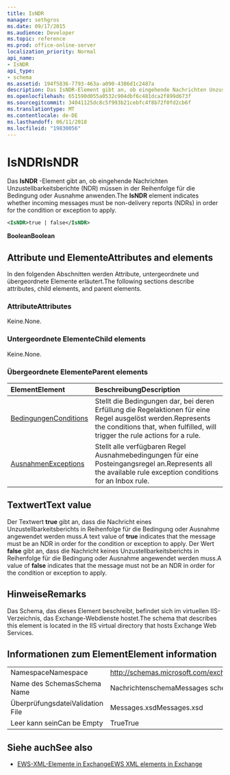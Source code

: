 ```yaml
---
title: IsNDR
manager: sethgros
ms.date: 09/17/2015
ms.audience: Developer
ms.topic: reference
ms.prod: office-online-server
localization_priority: Normal
api_name:
- IsNDR
api_type:
- schema
ms.assetid: 194f5836-7793-463a-a090-4386d1c2487a
description: Das IsNDR-Element gibt an, ob eingehende Nachrichten Unzustellbarkeitsberichte (NDR) müssen in der Reihenfolge für die Bedingung oder Ausnahme anwenden.
ms.openlocfilehash: 651590d055a0532c904dbf6c481dca2f899d673f
ms.sourcegitcommit: 34041125dc8c5f993b21cebfc4f8b72f0fd2cb6f
ms.translationtype: MT
ms.contentlocale: de-DE
ms.lasthandoff: 06/11/2018
ms.locfileid: "19830056"
---
```

# <a name="isndr"></a><span data-ttu-id="b1b08-103">IsNDR</span><span class="sxs-lookup"><span data-stu-id="b1b08-103">IsNDR</span></span>

<span data-ttu-id="b1b08-104">Das **IsNDR** -Element gibt an, ob eingehende Nachrichten Unzustellbarkeitsberichte (NDR) müssen in der Reihenfolge für die Bedingung oder Ausnahme anwenden.</span><span class="sxs-lookup"><span data-stu-id="b1b08-104">The **IsNDR** element indicates whether incoming messages must be non-delivery reports (NDRs) in order for the condition or exception to apply.</span></span> 
  
```XML
<IsNDR>true | false</IsNDR>
```

 <span data-ttu-id="b1b08-105">**Boolean**</span><span class="sxs-lookup"><span data-stu-id="b1b08-105">**Boolean**</span></span>
## <a name="attributes-and-elements"></a><span data-ttu-id="b1b08-106">Attribute und Elemente</span><span class="sxs-lookup"><span data-stu-id="b1b08-106">Attributes and elements</span></span>

<span data-ttu-id="b1b08-107">In den folgenden Abschnitten werden Attribute, untergeordnete und übergeordnete Elemente erläutert.</span><span class="sxs-lookup"><span data-stu-id="b1b08-107">The following sections describe attributes, child elements, and parent elements.</span></span>
  
### <a name="attributes"></a><span data-ttu-id="b1b08-108">Attribute</span><span class="sxs-lookup"><span data-stu-id="b1b08-108">Attributes</span></span>

<span data-ttu-id="b1b08-109">Keine.</span><span class="sxs-lookup"><span data-stu-id="b1b08-109">None.</span></span>
  
### <a name="child-elements"></a><span data-ttu-id="b1b08-110">Untergeordnete Elemente</span><span class="sxs-lookup"><span data-stu-id="b1b08-110">Child elements</span></span>

<span data-ttu-id="b1b08-111">Keine.</span><span class="sxs-lookup"><span data-stu-id="b1b08-111">None.</span></span>
  
### <a name="parent-elements"></a><span data-ttu-id="b1b08-112">Übergeordnete Elemente</span><span class="sxs-lookup"><span data-stu-id="b1b08-112">Parent elements</span></span>

|<span data-ttu-id="b1b08-113">**Element**</span><span class="sxs-lookup"><span data-stu-id="b1b08-113">**Element**</span></span>|<span data-ttu-id="b1b08-114">**Beschreibung**</span><span class="sxs-lookup"><span data-stu-id="b1b08-114">**Description**</span></span>|
|:-----|:-----|
|[<span data-ttu-id="b1b08-115">Bedingungen</span><span class="sxs-lookup"><span data-stu-id="b1b08-115">Conditions</span></span>](conditions.md) <br/> |<span data-ttu-id="b1b08-116">Stellt die Bedingungen dar, bei deren Erfüllung die Regelaktionen für eine Regel ausgelöst werden.</span><span class="sxs-lookup"><span data-stu-id="b1b08-116">Represents the conditions that, when fulfilled, will trigger the rule actions for a rule.</span></span>  <br/> |
|[<span data-ttu-id="b1b08-117">Ausnahmen</span><span class="sxs-lookup"><span data-stu-id="b1b08-117">Exceptions</span></span>](exceptions.md) <br/> |<span data-ttu-id="b1b08-118">Stellt alle verfügbaren Regel Ausnahmebedingungen für eine Posteingangsregel an.</span><span class="sxs-lookup"><span data-stu-id="b1b08-118">Represents all the available rule exception conditions for an Inbox rule.</span></span>  <br/> |
   
## <a name="text-value"></a><span data-ttu-id="b1b08-119">Textwert</span><span class="sxs-lookup"><span data-stu-id="b1b08-119">Text value</span></span>

<span data-ttu-id="b1b08-120">Der Textwert **true** gibt an, dass die Nachricht eines Unzustellbarkeitsberichts in Reihenfolge für die Bedingung oder Ausnahme angewendet werden muss.</span><span class="sxs-lookup"><span data-stu-id="b1b08-120">A text value of **true** indicates that the message must be an NDR in order for the condition or exception to apply.</span></span> <span data-ttu-id="b1b08-121">Der Wert **false** gibt an, dass die Nachricht keines Unzustellbarkeitsberichts in Reihenfolge für die Bedingung oder Ausnahme angewendet werden muss.</span><span class="sxs-lookup"><span data-stu-id="b1b08-121">A value of **false** indicates that the message must not be an NDR in order for the condition or exception to apply.</span></span> 
  
## <a name="remarks"></a><span data-ttu-id="b1b08-122">Hinweise</span><span class="sxs-lookup"><span data-stu-id="b1b08-122">Remarks</span></span>

<span data-ttu-id="b1b08-123">Das Schema, das dieses Element beschreibt, befindet sich im virtuellen IIS-Verzeichnis, das Exchange-Webdienste hostet.</span><span class="sxs-lookup"><span data-stu-id="b1b08-123">The schema that describes this element is located in the IIS virtual directory that hosts Exchange Web Services.</span></span>
  
## <a name="element-information"></a><span data-ttu-id="b1b08-124">Informationen zum Element</span><span class="sxs-lookup"><span data-stu-id="b1b08-124">Element information</span></span>

|||
|:-----|:-----|
|<span data-ttu-id="b1b08-125">Namespace</span><span class="sxs-lookup"><span data-stu-id="b1b08-125">Namespace</span></span>  <br/> |http://schemas.microsoft.com/exchange/services/2006/messages  <br/> |
|<span data-ttu-id="b1b08-126">Name des Schemas</span><span class="sxs-lookup"><span data-stu-id="b1b08-126">Schema Name</span></span>  <br/> |<span data-ttu-id="b1b08-127">Nachrichtenschema</span><span class="sxs-lookup"><span data-stu-id="b1b08-127">Messages schema</span></span>  <br/> |
|<span data-ttu-id="b1b08-128">Überprüfungsdatei</span><span class="sxs-lookup"><span data-stu-id="b1b08-128">Validation File</span></span>  <br/> |<span data-ttu-id="b1b08-129">Messages.xsd</span><span class="sxs-lookup"><span data-stu-id="b1b08-129">Messages.xsd</span></span>  <br/> |
|<span data-ttu-id="b1b08-130">Leer kann sein</span><span class="sxs-lookup"><span data-stu-id="b1b08-130">Can be Empty</span></span>  <br/> |<span data-ttu-id="b1b08-131">True</span><span class="sxs-lookup"><span data-stu-id="b1b08-131">True</span></span>  <br/> |
   
## <a name="see-also"></a><span data-ttu-id="b1b08-132">Siehe auch</span><span class="sxs-lookup"><span data-stu-id="b1b08-132">See also</span></span>



- [<span data-ttu-id="b1b08-133">EWS-XML-Elemente in Exchange</span><span class="sxs-lookup"><span data-stu-id="b1b08-133">EWS XML elements in Exchange</span></span>](ews-xml-elements-in-exchange.md)

